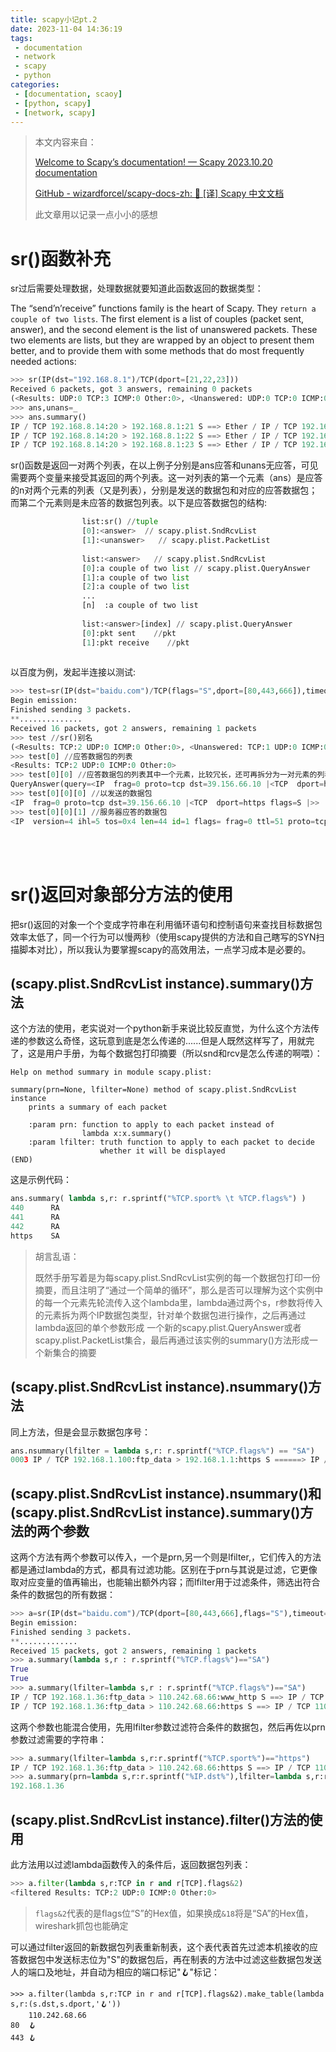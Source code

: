```yaml
---
title: scapy小记pt.2
date: 2023-11-04 14:36:19
tags:
 - documentation
 - network
 - scapy 
 - python
categories:
 - [documentation, scaoy]
 - [python, scapy]
 - [network, scapy]
---
```


> 本文内容来自：
> 
> [Welcome to Scapy’s documentation! &mdash; Scapy 2023.10.20 documentation](https://scapy.readthedocs.io/en/latest)
> 
> [GitHub - wizardforcel/scapy-docs-zh: :book: [译] Scapy 中文文档](https://github.com/wizardforcel/scapy-docs-zh)
> 
> 此文章用以记录一点小小的感想

# sr()函数补充

sr过后需要处理数据，处理数据就要知道此函数返回的数据类型：

The “send’n’receive” functions family is the heart of Scapy. They `return
 a couple of two lists`. The first element is a list of couples (packet 
sent, answer), and the second element is the list of unanswered packets.
 These two elements are lists, but they are wrapped by an object to 
present them better, and to provide them with some methods that do most 
frequently needed actions:

```python
>>> sr(IP(dst="192.168.8.1")/TCP(dport=[21,22,23]))
Received 6 packets, got 3 answers, remaining 0 packets
(<Results: UDP:0 TCP:3 ICMP:0 Other:0>, <Unanswered: UDP:0 TCP:0 ICMP:0 Other:0>)
>>> ans,unans=_
>>> ans.summary()
IP / TCP 192.168.8.14:20 > 192.168.8.1:21 S ==> Ether / IP / TCP 192.168.8.1:21 > 192.168.8.14:20 RA / Padding
IP / TCP 192.168.8.14:20 > 192.168.8.1:22 S ==> Ether / IP / TCP 192.168.8.1:22 > 192.168.8.14:20 RA / Padding
IP / TCP 192.168.8.14:20 > 192.168.8.1:23 S ==> Ether / IP / TCP 192.168.8.1:23 > 192.168.8.14:20 RA / Padding
```

sr()函数是返回一对两个列表，在以上例子分别是ans应答和unans无应答，可见需要两个变量来接受其返回的两个列表。这一对列表的第一个元素（ans）是应答的n对两个元素的列表（又是列表），分别是发送的数据包和对应的应答数据包；而第二个元素则是未应答的数据包列表。以下是应答数据包的结构:

```python
                list:sr() //tuple
                [0]:<answer>  // scapy.plist.SndRcvList
                [1]:<unanswer>   // scapy.plist.PacketList                 
               
                list:<answer>   // scapy.plist.SndRcvList
                [0]:a couple of two list // scapy.plist.QueryAnswer
                [1]:a couple of two list
                [2]:a couple of two list
                ...
                [n]  :a couple of two list   
                
                list:<answer>[index] // scapy.plist.QueryAnswer
                [0]:pkt sent    //pkt
                [1]:pkt receive    //pkt
                
```

以百度为例，发起半连接以测试:

```python
>>> test=sr(IP(dst="baidu.com")/TCP(flags="S",dport=[80,443,666]),timeout=1)
Begin emission:
Finished sending 3 packets.
**..............
Received 16 packets, got 2 answers, remaining 1 packets
>>> test //sr()别名
(<Results: TCP:2 UDP:0 ICMP:0 Other:0>, <Unanswered: TCP:1 UDP:0 ICMP:0 Other:0>)
>>> test[0] //应答数据包的列表
<Results: TCP:2 UDP:0 ICMP:0 Other:0>
>>> test[0][0] //应答数据包的列表其中一个元素，比较冗长，还可再拆分为一对元素的列表
QueryAnswer(query=<IP  frag=0 proto=tcp dst=39.156.66.10 |<TCP  dport=https flags=S |>>, answer=<IP  version=4 ihl=5 tos=0x4 len=44 id=1 flags= frag=0 ttl=51 proto=tcp chksum=0x5652 src=39.156.66.10 dst=172.16.27.191 |<TCP  sport=https dport=ftp_data seq=4122746057 ack=1 dataofs=6 reserved=0 flags=SA window=8192 chksum=0x35e7 urgptr=0 options=[('MSS', 536)] |<Padding  load='7\\xa7' |>>>)
>>> test[0][0][0] //以发送的数据包
<IP  frag=0 proto=tcp dst=39.156.66.10 |<TCP  dport=https flags=S |>>
>>> test[0][0][1] //服务器应答的数据包
<IP  version=4 ihl=5 tos=0x4 len=44 id=1 flags= frag=0 ttl=51 proto=tcp chksum=0x5652 src=39.156.66.10 dst=172.16.27.191 |<TCP  sport=https dport=ftp_data seq=4122746057 ack=1 dataofs=6 reserved=0 flags=SA window=8192 chksum=0x35e7 urgptr=0 options=[('MSS', 536)] |<Padding  load='7\\xa7' |>>>
```

<br>

<br>

# sr()返回对象部分方法的使用

把sr()返回的对象一个个变成字符串在利用循环语句和控制语句来查找目标数据包效率太低了，同一个行为可以慢两秒（使用scapy提供的方法和自己瞎写的SYN扫描脚本对比），所以我认为要掌握scapy的高效用法，一点学习成本是必要的。

## (scapy.plist.SndRcvList instance).summary()方法

这个方法的使用，老实说对一个python新手来说比较反直觉，为什么这个方法传递的参数这么奇怪，这玩意到底是怎么传递的......但是人既然这样写了，用就完了，这是用户手册，为每个数据包打印摘要（所以snd和rcv是怎么传递的啊喂）：

```
Help on method summary in module scapy.plist:

summary(prn=None, lfilter=None) method of scapy.plist.SndRcvList instance
    prints a summary of each packet

    :param prn: function to apply to each packet instead of
                lambda x:x.summary()
    :param lfilter: truth function to apply to each packet to decide
                    whether it will be displayed
(END)
```

这是示例代码：

```python
ans.summary( lambda s,r: r.sprintf("%TCP.sport% \t %TCP.flags%") )
440      RA
441      RA
442      RA
https    SA
```

> 胡言乱语：
> 
> 既然手册写着是为每scapy.plist.SndRcvList实例的每一个数据包打印一份摘要，而且注明了“通过一个简单的循环”，那么是否可以理解为这个实例中的每一个元素先轮流传入这个lambda里，lambda通过两个s，r参数将传入的元素拆为两个IP数据包类型，针对单个数据包进行操作，之后再通过lambda返回的单个参数形成 一个新的scapy.plist.QueryAnswer或者scapy.plist.PacketList集合，最后再通过该实例的summary()方法形成一个新集合的摘要

## (scapy.plist.SndRcvList instance).nsummary()方法

同上方法，但是会显示数据包序号：

```python
ans.nsummary(lfilter = lambda s,r: r.sprintf("%TCP.flags%") == "SA")
0003 IP / TCP 192.168.1.100:ftp_data > 192.168.1.1:https S ======> IP / TCP 192.168.1.1:https > 192.168.1.100:ftp_data SA
```

## (scapy.plist.SndRcvList instance).nsummary()和(scapy.plist.SndRcvList instance).summary()方法的两个参数

这两个方法有两个参数可以传入，一个是prn,另一个则是lfilter,，它们传入的方法都是通过lambda的方式，都具有过滤功能。区别在于prn与其说是过滤，它更像取对应变量的值再输出，也能输出额外内容；而lfilter用于过滤条件，筛选出符合条件的数据包的所有数据：

```python
>>> a=sr(IP(dst="baidu.com")/TCP(dport=[80,443,666],flags="S"),timeout=1)[0]
Begin emission:
Finished sending 3 packets.
**.............
Received 15 packets, got 2 answers, remaining 1 packets
>>> a.summary(lambda s,r : r.sprintf("%TCP.flags%")=="SA")
True
True
>>> a.summary(lfilter=lambda s,r : r.sprintf("%TCP.flags%")=="SA")
IP / TCP 192.168.1.36:ftp_data > 110.242.68.66:www_http S ==> IP / TCP 110.242.68.66:www_http > 192.168.1.36:ftp_data SA
IP / TCP 192.168.1.36:ftp_data > 110.242.68.66:https S ==> IP / TCP 110.242.68.66:https > 192.168.1.36:ftp_data SA
```

这两个参数也能混合使用，先用lfilter参数过滤符合条件的数据包，然后再佐以prn参数过滤需要的字符串：

```python
>>> a.summary(lfilter=lambda s,r:r.sprintf("%TCP.sport%")=="https")
IP / TCP 192.168.1.36:ftp_data > 110.242.68.66:https S ==> IP / TCP 110.242.68.66:https > 192.168.1.36:ftp_data SA
>>> a.summary(prn=lambda s,r:r.sprintf("%IP.dst%"),lfilter=lambda s,r:r.sprintf("%TCP.sport%")=="https")
192.168.1.36
```

## (scapy.plist.SndRcvList instance).filter()方法的使用

此方法用以过滤lambda函数传入的条件后，返回数据包列表：

```python
>>> a.filter(lambda s,r:TCP in r and r[TCP].flags&2)
<filtered Results: TCP:2 UDP:0 ICMP:0 Other:0>
```

> `flags&2`代表的是flags位“S”的Hex值，如果换成`&18`将是“SA”的Hex值，wireshark抓包也能确定

可以通过filter返回的新数据包列表重新制表，这个表代表首先过滤本机接收的应答数据包中发送标志位为"S"的数据包后，再在制表的方法中过滤这些数据包发送人的端口及地址，并自动为相应的端口标记"🪝"标记：

```
>>> a.filter(lambda s,r:TCP in r and r[TCP].flags&2).make_table(lambda s,r:(s.dst,s.dport,'🪝'))
    110.242.68.66
80  🪝
443 🪝
```
